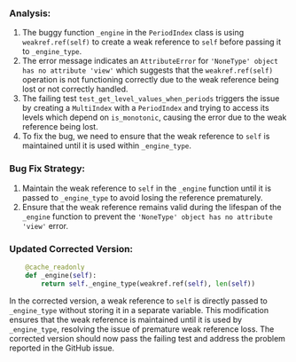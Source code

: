### Analysis:
1. The buggy function `_engine` in the `PeriodIndex` class is using `weakref.ref(self)` to create a weak reference to `self` before passing it to `_engine_type`.
2. The error message indicates an `AttributeError` for `'NoneType' object has no attribute 'view'` which suggests that the `weakref.ref(self)` operation is not functioning correctly due to the weak reference being lost or not correctly handled.
3. The failing test `test_get_level_values_when_periods` triggers the issue by creating a `MultiIndex` with a `PeriodIndex` and trying to access its levels which depend on `is_monotonic`, causing the error due to the weak reference being lost.
4. To fix the bug, we need to ensure that the weak reference to `self` is maintained until it is used within `_engine_type`.

### Bug Fix Strategy:
1. Maintain the weak reference to `self` in the `_engine` function until it is passed to `_engine_type` to avoid losing the reference prematurely.
2. Ensure that the weak reference remains valid during the lifespan of the `_engine` function to prevent the `'NoneType' object has no attribute 'view'` error.

### Updated Corrected Version:
```python
    @cache_readonly
    def _engine(self):
        return self._engine_type(weakref.ref(self), len(self))
```

In the corrected version, a weak reference to `self` is directly passed to `_engine_type` without storing it in a separate variable. This modification ensures that the weak reference is maintained until it is used by `_engine_type`, resolving the issue of premature weak reference loss. The corrected version should now pass the failing test and address the problem reported in the GitHub issue.
